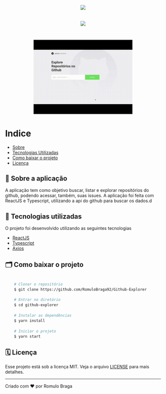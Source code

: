 <p align="center">
<img src="https://ik.imagekit.io/rmpz8b4ytr/logo_gostack_xOQ3emgGa.png"/>
</p>

<h2 align="center">
  <img src="https://ik.imagekit.io/rmpz8b4ytr/logo_4ogu49nyN.svg"/>
</h2>

<h1 align='center'>
    <img src="public/apresentacao.gif">
</h1>

# Indice

- [Sobre](#-sobre)
- [Tecnologias Utilizadas](#-tecnologias-utilizadas)
- [Como baixar o projeto](#-como-baixar-o-projeto)
- [Licença](#-licença)

## 🚀 Sobre a aplicação

A aplicação tem como objetivo buscar, listar e explorar repositórios do github, podendo acessar, também, suas issues. A aplicação foi feita com ReactJS e Typescript, utilizando a api do github para buscar os dados.d

## 🚀 Tecnologias utilizadas

O projeto foi desenvolvido utilizando as seguintes tecnologias

- [ReactJS](https://reactjs.org)
- [Typescript](https://www.typescriptlang.org/)
- [Axios](https://github.com/axios/axios)

## 🗂 Como baixar o projeto

```bash

    # Clonar o repositório
    $ git clone https://github.com/RomuloBraga92/Github-Explorer

    # Entrar no diretório
    $ cd github-explorer

    # Instalar as dependências
    $ yarn install

    # Iniciar o projeto
    $ yarn start
```


## 🗓 Licença

Esse projeto está sob a licença MIT. Veja o arquivo [LICENSE](LICENSE.md) para mais detalhes.

---
Criado com ❤️ por Romulo Braga
